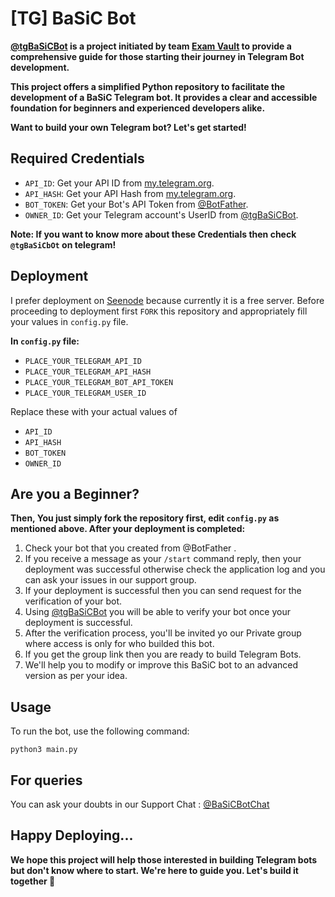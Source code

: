 # [TG] BaSiC Bot

**[@tgBaSiCBot](https://github.com/AbOutMeDK/tgBaSiCbOt) is a project initiated by team [Exam Vault](https://t.me/ExamVault) to provide a comprehensive guide for those starting their journey in Telegram Bot development.**

**This project offers a simplified Python repository to facilitate the development of a BaSiC Telegram bot. It provides a clear and accessible foundation for beginners and experienced developers alike.**

**Want to build your own Telegram bot? Let's get started!**

## Required Credentials 

- `API_ID`: Get your API ID from [my.telegram.org](https://my.telegram.org).
- `API_HASH`: Get your API Hash from [my.telegram.org](https://my.telegram.org).
- `BOT_TOKEN`: Get your Bot's API Token from [@BotFather](https://t.me/BotFather).
- `OWNER_ID`: Get your Telegram account's UserID from [@tgBaSiCBot](https://t.me/tgBaSiCBot).

**Note: If you want to know more about these Credentials then check `@tgBaSiCbOt` on telegram!**

## Deployment 

I prefer deployment on [Seenode](https://seenode.com/) because currently it is a free server.
Before proceeding to deployment first `FORK` this repository and appropriately fill your values in `config.py` file.

**In `config.py` file:**

- `PLACE_YOUR_TELEGRAM_API_ID` 
- `PLACE_YOUR_TELEGRAM_API_HASH` 
- `PLACE_YOUR_TELEGRAM_BOT_API_TOKEN` 
- `PLACE_YOUR_TELEGRAM_USER_ID`

Replace these with your actual values of

- `API_ID`
- `API_HASH`
- `BOT_TOKEN`
- `OWNER_ID`

## Are you a Beginner?

**Then, You just simply fork the repository first, edit `config.py` as mentioned above. After your deployment is completed:**

1. Check your bot that you created from @BotFather .
2. If you receive a message as your `/start` command reply, then your deployment was successful otherwise check the application log and you can ask your issues in our support group.
3. If your deployment is successful then you can send request for the verification of your bot.
4. Using [@tgBaSiCBot](https://t.me/tgBaSiCBot) you will be able to verify your bot once your deployment is successful.
5. After the verification process, you'll be invited yo our Private group where access is only for who builded this bot.
6. If you get the group link then you are ready to build Telegram Bots.
7. We'll help you to modify or improve this BaSiC bot to an advanced version as per your idea.
 
## Usage

To run the bot, use the following command:

`python3 main.py`

## For queries 

You can ask your doubts in our Support Chat : [@BaSiCBotChat](https://t.me/BaSiCBotChat)

## Happy Deploying...

**We hope this project will help those interested in building Telegram bots but don't know where to start. We're here to guide you. Let's build it together 🎉**

